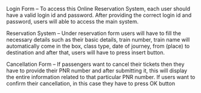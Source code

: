 

Login Form
– To access this Online Reservation System, each user should have a valid login id and password. After providing the correct login id and password, users will able to access the main system.

Reservation System
– Under reservation form users will have to fill the necessary details such as their basic details, train number, train name will automatically come in the box, class type, date of journey, from (place) to destination and after that, users will have to press insert button.

Cancellation Form
– If passengers want to cancel their tickets then they have to provide their PNR number and after submitting it, this will display the entire information related to that particular PNR number. If users want to confirm their cancellation, in this case they have to press OK button
